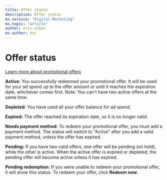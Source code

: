 ```yaml
---
title: Offer status
description: Offer status
ms.service: "Digital-Marketing"
ms.topic: "article"
author: eric-urban
ms.author: eur
---
```


# Offer status

[Learn more about promotional offers](../hlp_DMC_CONC_AboutPromoOffers.md)

**Active:**  You successfully redeemed your promotional offer. It will be used for your ad spend up to the offer amount or until it reaches the expiration date, whichever comes first. Note: You can't have two active offers at the same time.

**Depleted:**  You have used all your offer balance for ad spend.

**Expired:**  The offer reached its expiration date, so it is no longer valid.

**Needs payment method:**  To redeem your promotional offer, you must add a payment method. The status will switch to "Active" after you add a valid payment method, unless the offer has expired.

**Pending:**  If you have two valid offers, one offer will be pending (on hold), while the other is active. When the active offer is expired or depleted, the pending offer will become active unless it has expired.

**Pending redemption:**  If you were unable to redeem your promotional offer, it will show this status. To redeem your offer, click **Redeem now**.


